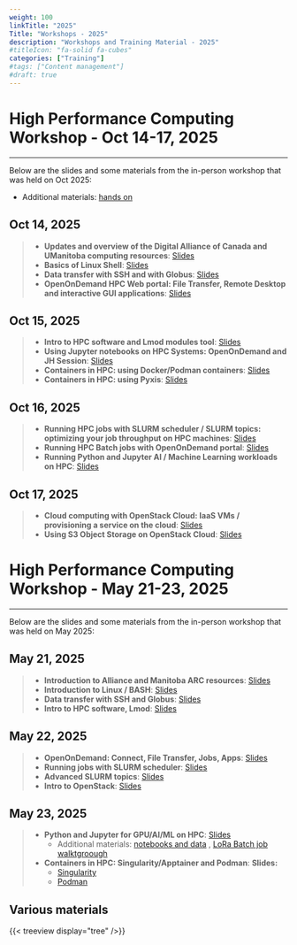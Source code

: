 ```yaml
---
weight: 100
linkTitle: "2025"
Title: "Workshops - 2025"
description: "Workshops and Training Material - 2025"
#titleIcon: "fa-solid fa-cubes"
categories: ["Training"]
#tags: ["Content management"]
#draft: true
---
```


<!--
## Autumn workshop, October 2025
---

**UManitoba Autumn 2025 HPC and Cloud computing workshop**

Join us for our free Fall 2025 workshop, open to all researchers from Manitoba institutions! Held October 14–17, 2025 at the University of Manitoba, this in-person event will introduce participants to Linux shell, batch computing with SLURM HPC scheduler, interactive computing with OpenOnDemand, Globus file transfer service, and using Canadian OpenStack community Cloud and Object Storage.

**Requirements:**

* A laptop is required for hands-on exercises.
* An active CCDB account is optional (but highly recommended).

**Audience:**

The workshop is designed for beginner and intermediate users. Content is spread across four afternoons. The room space is limited! Please RSVP through [Eventbrite](https://www.eventbrite.ca/e/umanitoba-autumn-2025-hpc-and-cloud-computing-workshop-tickets-1716678885759?aff=oddtdtcreator). Participants may register for and attend individual sessions.

**Programme:** 

* Day 1 (October 14): Introduction to HPC resources, using Linux, data transfer.
* Day 2 (October 15): Software in HPC, containers in HPC.
* Day 3 (October 16): Running batch and interactive HPC jobs.
* Day 4 (October 17): Using OpenStack cloud and Object Storage

**Registration:**

Use the following [link](https://www.eventbrite.ca/e/umanitoba-autumn-2025-hpc-and-cloud-computing-workshop-tickets-1716678885759?aff=oddtdtcreator) to register for the workshop. 

-->

# High Performance Computing Workshop - Oct 14-17, 2025
---

Below are the slides and some materials from the in-person workshop that was held on Oct 2025:

* Additional materials: [hands on](/workshops/autumn2025/ws-oct2025.tar.gz)

## Oct 14, 2025

> - **Updates and overview of the Digital Alliance of Canada and UManitoba computing resources**: [Slides](/workshops/autumn2025/Intro-and-Program-Autumn-2025.pdf)
> - **Basics of Linux Shell**: [Slides](/workshops/autumn2025/linux_shell_basics.pdf)
> - **Data transfer with SSH and with Globus**: [Slides](/workshops/autumn2025/data_transfer_in_hpc.pdf)
> - **OpenOnDemand HPC Web portal: File Transfer, Remote Desktop and interactive GUI applications**: [Slides](/workshops/autumn2025/introduction_openondemand.pdf)

## Oct 15, 2025

> - **Intro to HPC software and Lmod modules tool**: [Slides](/workshops/autumn2025/Introduction-to-HPC-software.pdf)
> - **Using Jupyter notebooks on HPC Systems: OpenOnDemand and JH Session**: [Slides](/workshops/autumn2025/JupyterHub-on-HPC-Autumn-2025.pdf)
> - **Containers in HPC: using Docker/Podman containers**: [Slides](/workshops/autumn2025/introduction_podman.pdf)
> - **Containers in HPC: using Pyxis**: [Slides](/workshops/autumn2025/introduction_pyxis.pdf)

## Oct 16, 2025

> - **Running HPC jobs with SLURM scheduler / SLURM topics: optimizing your job throughput on HPC machines**: [Slides](/workshops/autumn2025/Running-Jobs-on-HPC-Cluster.pdf)
> - **Running HPC Batch jobs with OpenOnDemand portal**: [Slides](/workshops/autumn2025/Running-Jobs-via-OOD.pdf)
> - **Running Python and Jupyter AI / Machine Learning workloads on HPC**: [Slides](/workshops/autumn2025/Python-for-AI-ML-Autumn-2025.pdf)

## Oct 17, 2025

> - **Cloud computing with OpenStack Cloud: IaaS VMs / provisioning a service on the cloud**: [Slides](/workshops/autumn2025/openstack_community_cloud_beginner.pdf)
> - **Using S3 Object Storage on OpenStack Cloud**: [Slides](/workshops/autumn2025/openstack_community_cloud_object_storage.pdf)
 
# High Performance Computing Workshop - May 21-23, 2025
---

Below are the slides and some materials from the in-person workshop that was held on May 2025:

## May 21, 2025

> - **Introduction to Alliance and Manitoba ARC resources**: [Slides](/workshops/spring2025/Intro-and-Program-Spring-2025.pdf)
> - **Introduction to Linux / BASH**: [Slides](/workshops/spring2025/linux_shell_basics.pdf)
> - **Data transfer with SSH and Globus**: [Slides](/workshops/spring2025/data_transfer_in_hpc.pdf)
> - **Intro to HPC software, Lmod**: [Slides](/workshops/spring2025/Introduction-to-HPC-Software.pdf)

## May 22, 2025

> - **OpenOnDemand: Connect, File Transfer, Jobs, Apps**: [Slides](/workshops/spring2025/introduction_openondemand.pdf)
> - **Running jobs with SLURM scheduler**: [Slides](/workshops/spring2025/Running-Jobs-with-SLURM.pdf)
> - **Advanced SLURM topics**: [Slides](/workshops/spring2025/Running-Jobs-Advanced-Scheduling.pdf)
> - **Intro to OpenStack**: [Slides](/workshops/spring2025/openstack_community_cloud_beginner.pdf)

## May 23, 2025

> - **Python and Jupyter for GPU/AI/ML on HPC**: [Slides](/workshops/spring2025/Python-for-AI-ML-Spring-2025.pdf)
>	* Additional materials: [notebooks and data](/workshops/spring2025/pythonai.tar.gz) , [LoRa Batch job walktgroough](./lora-huggingface)
> - **Containers in HPC: Singularity/Apptainer and Podman**: __Slides:__ 
>	* [Singularity](/workshops/spring2025/Containers-for-HPC.pdf)
>	* [Podman](/workshops/spring2025/introduction_podman.pdf)

<!--
Join us for the spring 2025 high-performance computing (HPC) and cloud workshop, open to all researchers from Manitoba institutions. The workshop will be in-person and take place at the University of Manitoba (Fort Garry campus). This is a great opportunity to learn about local (Grex) and national (The Alliance) research computing infrastructure in Canada, and to enhance your skills and efficiency using HPC and OpenStack cloud systems.

__What to expect:__ The workshop will feature a mix of talks and hands-on sessions, covering topics such as:

> - Introduction to BASH and Linux shell scripting.
> - Beginner’s tutorial on using the SLURM scheduler and Lmod for software modules.
> - Interactive computing with Open OnDemand and Jupyter Notebooks.
> - Introduction to the Globus file transfer service.
> - Getting started with the community OpenStack cloud.

* __Dates:__ May 21–23, 2025

> - May 21, 10 AM - 3 PM
> - May 22, 10 AM - 3 PM
> - May 23, 10 AM - 12 PM

* __Location:__ Room 204, Robson Hall, University of Manitoba (Fort Garry campus).

* __Registration:__ The Workshop is free, but RSVP via [EventBrite](https://eventscalendar.umanitoba.ca/site/science/event/high-performance-computing-workshop-6/) is required.

* __Optional:__ If you do not have already a CCDB account, registering at ccdb.alliancecan.ca few days prior to the workshop.

{{< alert type="info" >}}
The exact program schedule will be emailed to all registered participants one week before the event.
{{< /alert >}}

-->

## Various materials

{{< treeview
    display="tree"
/>}}

<!-- Changes and update:
* Last revision: May 26, 2025.
-->
